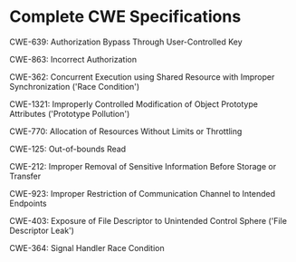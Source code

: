 

# Complete CWE Specifications

CWE-639: Authorization Bypass Through User-Controlled Key

CWE-863: Incorrect Authorization

CWE-362: Concurrent Execution using Shared Resource with Improper Synchronization ('Race Condition')

CWE-1321: Improperly Controlled Modification of Object Prototype Attributes ('Prototype Pollution')

CWE-770: Allocation of Resources Without Limits or Throttling

CWE-125: Out-of-bounds Read

CWE-212: Improper Removal of Sensitive Information Before Storage or Transfer

CWE-923: Improper Restriction of Communication Channel to Intended Endpoints

CWE-403: Exposure of File Descriptor to Unintended Control Sphere ('File Descriptor Leak')

CWE-364: Signal Handler Race Condition